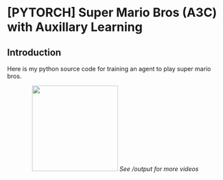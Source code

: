 # [PYTORCH] Super Mario Bros (A3C) with Auxillary Learning

## Introduction

Here is my python source code for training an agent to play super mario bros. 
<p align="center">
  <img src="demo/video_1_1.gif" width="200">
  <i>See /output for more videos</i>
</p>